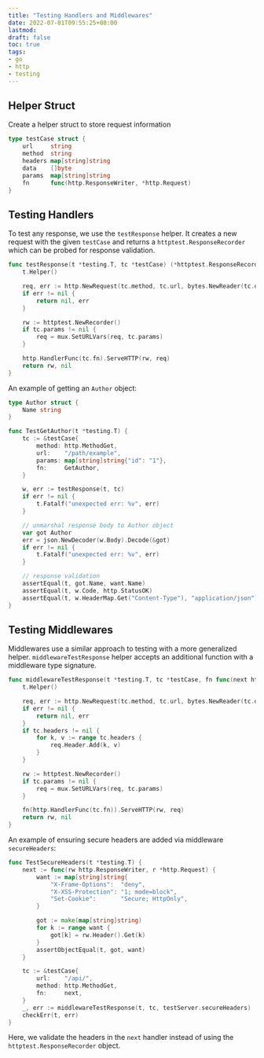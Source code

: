 ```yaml
---
title: "Testing Handlers and Middlewares"
date: 2022-07-01T09:55:25+08:00
lastmod:
draft: false
toc: true
tags:
- go
- http
- testing
---
```


## Helper Struct

Create a helper struct to store request information

```go
type testCase struct {
	url     string
	method  string
	headers map[string]string
	data    []byte
	params  map[string]string
	fn      func(http.ResponseWriter, *http.Request)
}
```

## Testing Handlers

To test any response, we use the `testResponse` helper. It creates a new request
with the given `testCase` and returns a `httptest.ResponseRecorder` which can be
probed for response validation.

```go
func testResponse(t *testing.T, tc *testCase) (*httptest.ResponseRecorder, error) {
	t.Helper()

	req, err := http.NewRequest(tc.method, tc.url, bytes.NewReader(tc.data))
	if err != nil {
		return nil, err
	}

	rw := httptest.NewRecorder()
	if tc.params != nil {
		req = mux.SetURLVars(req, tc.params)
	}

	http.HandlerFunc(tc.fn).ServeHTTP(rw, req)
	return rw, nil
}
```

An example of getting an `Author` object:

```go
type Author struct {
	Name string
}

func TestGetAuthor(t *testing.T) {
	tc := &testCase{
		method: http.MethodGet,
		url:    "/path/example",
		params: map[string]string{"id": "1"},
		fn:     GetAuthor,
	}

	w, err := testResponse(t, tc)
	if err != nil {
		t.Fatalf("unexpected err: %v", err)
	}

	// unmarshal response body to Author object
	var got Author
	err = json.NewDecoder(w.Body).Decode(&got)
	if err != nil {
		t.Fatalf("unexpected err: %v", err)
	}

	// response validation
	assertEqual(t, got.Name, want.Name)
	assertEqual(t, w.Code, http.StatusOK)
	assertEqual(t, w.HeaderMap.Get("Content-Type"), "application/json")
}
```

## Testing Middlewares
Middlewares use a similar approach to testing with a more generalized helper.
`middlewareTestResponse` helper accepts an additional function with a middleware
type signature.

```go
func middlewareTestResponse(t *testing.T, tc *testCase, fn func(next http.Handler) http.Handler) (*httptest.ResponseRecorder, error) {
	t.Helper()

	req, err := http.NewRequest(tc.method, tc.url, bytes.NewReader(tc.data))
	if err != nil {
		return nil, err
	}
	if tc.headers != nil {
		for k, v := range tc.headers {
			req.Header.Add(k, v)
		}
	}

	rw := httptest.NewRecorder()
	if tc.params != nil {
		req = mux.SetURLVars(req, tc.params)
	}

	fn(http.HandlerFunc(tc.fn)).ServeHTTP(rw, req)
	return rw, nil
}
```

An example of ensuring secure headers are added via middleware `secureHeaders`:

```go
func TestSecureHeaders(t *testing.T) {
	next := func(rw http.ResponseWriter, r *http.Request) {
		want := map[string]string{
			"X-Frame-Options":  "deny",
			"X-XSS-Protection": "1; mode=block",
			"Set-Cookie":       "Secure; HttpOnly",
		}

		got := make(map[string]string)
		for k := range want {
			got[k] = rw.Header().Get(k)
		}
		assertObjectEqual(t, got, want)
	}

	tc := &testCase{
		url:    "/api/",
		method: http.MethodGet,
		fn:     next,
	}
	_, err := middlewareTestResponse(t, tc, testServer.secureHeaders)
	checkErr(t, err)
}
```

Here, we validate the headers in the `next` handler instead of using the
`httptest.ResponseRecorder` object.
